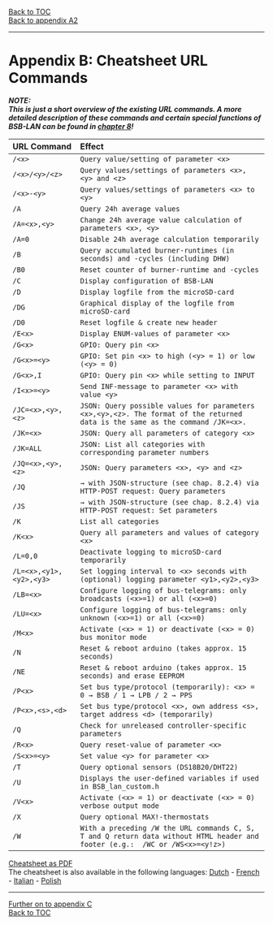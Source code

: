 [Back to TOC](toc.md)  
[Back to appendix A2](appendix_a2.md)    
   
--- 
   
# Appendix B: Cheatsheet URL Commands
  
***NOTE:***  
***This is just a short overview of the existing URL commands. A more detailed description of these commands and certain special functions of BSB-LAN can be found in [chapter 8](chap08.md)!***  
   

| URL Command           | Effect                                                                    |
|:----------------------|:------------------------------------------------------------------------------|
|  `/<x>`               | `Query value/setting of parameter <x>`
|  `/<x>/<y>/<z>`       | `Query values/settings of parameters <x>, <y> and <z>`   
|  `/<x>-<y>`         | `Query values/settings of parameters <x> to <y>`  
|  `/A`                   | `Query 24h average values`  
|  `/A=<x>,<y>`       | `Change 24h average value calculation of parameters <x>, <y>`  
|  `/A=0`                  | `Disable 24h average calculation temporarily`  
|  `/B`                   | `Query accumulated burner-runtimes (in seconds) and -cycles (including DHW)`  
|  `/B0`                  | `Reset counter of burner-runtime and -cycles`  
|  `/C`                   | `Display configuration of BSB-LAN`  
|  `/D`                   | `Display logfile from the microSD-card`  
|  `/DG`                  | `Graphical display of the logfile from microSD-card`  
|  `/D0`                  | `Reset logfile & create new header`  
|  `/E<x>`              | `Display ENUM-values of parameter <x>`  
|  `/G<x>`              | `GPIO: Query pin <x>`  
|  `/G<x>=<y>`        | `GPIO: Set pin <x> to high (<y> = 1) or low (<y> = 0)`  
|  `/G<x>,I`            | `GPIO: Query pin <x> while setting to INPUT`  
|  `/I<x>=<y>`        | `Send INF-message to parameter <x> with value <y>`  
|  `/JC=<x>,<y>,<z>`    | `JSON: Query possible values for parameters <x>,<y>,<z>. The format of the returned data is the same as the command /JK=<x>.`  
|  `/JK=<x>`         	| `JSON: Query all parameters of category <x>`  
|  `/JK=ALL`          	   | `JSON: List all categories with corresponding parameter numbers`  
|  `/JQ=<x>,<y>,<z>`      | `JSON: Query parameters <x>, <y> and <z>`  
|  `/JQ`                  | `→ with JSON-structure (see chap. 8.2.4) via HTTP-POST request: Query parameters`
|  `/JS`                  | `→ with JSON-structure (see chap. 8.2.4) via HTTP-POST request: Set parameters`
|  `/K`                   | `List all categories`  
|  `/K<x>`              | `Query all parameters and values of category <x>`  
|  `/L=0,0`               | `Deactivate logging to microSD-card temporarily`  
|  `/L=<x>,<y1>,<y2>,<y3>`       | `Set logging interval to <x> seconds with (optional) logging parameter <y1>,<y2>,<y3>`  
|  `/LB=<x>`            | `Configure logging of bus-telegrams: only broadcasts (<x>=1) or all (<x>=0)`  
|  `/LU=<x>`            | `Configure logging of bus-telegrams: only unknown (<x>=1) or all (<x>=0)`  
|  `/M<x>`              | `Activate (<x> = 1) or deactivate (<x> = 0) bus monitor mode`  
|  `/N`                   | `Reset & reboot arduino (takes approx. 15 seconds)`  
|  `/NE`                  | `Reset & reboot arduino (takes approx. 15 seconds) and erase EEPROM` 
|  `/P<x>`              | `Set bus type/protocol (temporarily): <x> = 0 → BSB / 1 → LPB / 2 → PPS`  
|  `/P<x>,<s>,<d>`  | `Set bus type/protocol <x>, own address <s>, target address <d> (temporarily)`  
|  `/Q`                   | `Check for unreleased controller-specific parameters`  
|  `/R<x>`              | `Query reset-value of parameter <x>`  
|  `/S<x>=<y>`        | `Set value <y> for parameter <x>`  
|  `/T`                   | `Query optional sensors (DS18B20/DHT22)`  
|  `/U`                   | `Displays the user-defined variables if used in BSB_lan_custom.h`  
|  `/V<x>`              | `Activate (<x> = 1) or deactivate (<x> = 0) verbose output mode`  
|  `/X`                   | `Query optional MAX!-thermostats`  
|  `/W`                   | `With a preceding /W the URL commands C, S, T and Q return data without HTML header and footer (e.g.:  /WC or /WS<x>=<y!z>)`  

       
[Cheatsheet as PDF](https://github.com/1coderookie/BSB-LPB-LAN_EN/raw/master/commandref/Cheatsheet_URL-commands_EN.pdf)  
The cheatsheet is also available in the following languages: [Dutch](https://github.com/1coderookie/BSB-LPB-LAN_EN/raw/master/commandref/Cheatsheet_URL-commands_NL.pdf) - [French](https://github.com/1coderookie/BSB-LPB-LAN_EN/raw/master/commandref/Cheatsheet_URL-commands_FR.pdf) - [Italian](https://github.com/1coderookie/BSB-LPB-LAN_EN/raw/master/commandref/Cheatsheet_URL-commands_IT.pdf) - [Polish](https://github.com/1coderookie/BSB-LPB-LAN_EN/raw/master/commandref/Cheatsheet_URL-commands_PL.pdf) 

---  

[Further on to appendix C](appendix_c.md)      
[Back to TOC](toc.md)   

